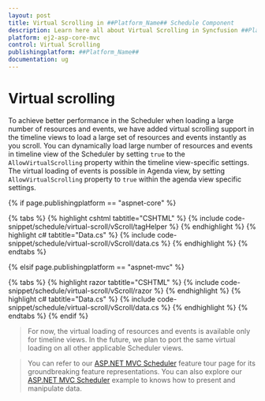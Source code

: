 ```yaml
---
layout: post
title: Virtual Scrolling in ##Platform_Name## Schedule Component
description: Learn here all about Virtual Scrolling in Syncfusion ##Platform_Name## Schedule component of Syncfusion Essential JS 2 and more.
platform: ej2-asp-core-mvc
control: Virtual Scrolling
publishingplatform: ##Platform_Name##
documentation: ug
---
```



# Virtual scrolling

To achieve better performance in the Scheduler when loading a large number of resources and events, we have added virtual scrolling support in the timeline views to load a large set of resources and events instantly as you scroll. You can dynamically load large number of resources and events in timeline view of the Scheduler by setting `true` to the `AllowVirtualScrolling` property within the timeline view-specific settings. The virtual loading of events is possible in Agenda view, by setting `AllowVirtualScrolling` property to `true` within the agenda view specific settings.

{% if page.publishingplatform == "aspnet-core" %}

{% tabs %}
{% highlight cshtml tabtitle="CSHTML" %}
{% include code-snippet/schedule/virtual-scroll/vScroll/tagHelper %}
{% endhighlight %}
{% highlight c# tabtitle="Data.cs" %}
{% include code-snippet/schedule/virtual-scroll/vScroll/data.cs %}
{% endhighlight %}
{% endtabs %}

{% elsif page.publishingplatform == "aspnet-mvc" %}

{% tabs %}
{% highlight razor tabtitle="CSHTML" %}
{% include code-snippet/schedule/virtual-scroll/vScroll/razor %}
{% endhighlight %}
{% highlight c# tabtitle="Data.cs" %}
{% include code-snippet/schedule/virtual-scroll/vScroll/data.cs %}
{% endhighlight %}
{% endtabs %}
{% endif %}



> For now, the virtual loading of resources and events is available only for timeline views. In the future, we plan to port the same virtual loading on all other applicable Scheduler views.

> You can refer to our [ASP.NET MVC Scheduler](https://www.syncfusion.com/aspnet-mvc-ui-controls/scheduler) feature tour page for its groundbreaking feature representations. You can also explore our [ASP.NET MVC Scheduler](https://ej2.syncfusion.com/aspnetmvc/Schedule/Overview#/material) example to knows how to present and manipulate data.
